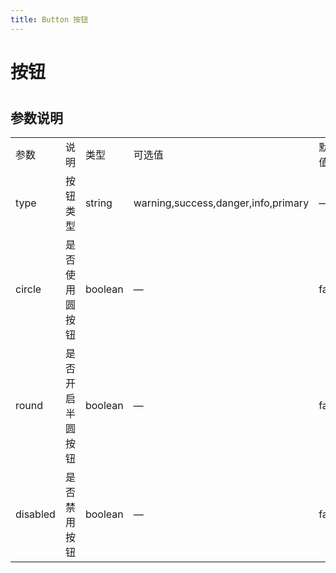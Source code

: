 ```yaml
---
title: Button 按钮
---
```


# 按钮 

<ClientOnly>
  <button-demo></button-demo>
</ClientOnly>

#
<h2>参数说明</h2> 
<table width="100%">
    <tr>
        <td width="120">
                参数
        </td>
        <td width="249">
                说明
        </td>
        <td width="120">
                类型
        </td>
        <td width="120">
                可选值
        </td>
        <td width="100">
                默认值
        </td>
    </tr>
    <tr>
        <td width="100">
                type
        </td>
        <td width="249">
                按钮类型
        </td>
        <td width="120">
                string
        </td>
        <td width="120">
                warning,success,danger,info,primary
        </td>
        <td width="100">
               —
        </td>
    </tr>
    <tr>
        <td width="100">
                circle
        </td>
        <td width="249">
                是否使用圆按钮
        </td>
        <td width="120">
                boolean
        </td>
        <td width="120">
                —
        </td>
        <td width="100">
                false
        </td>
    </tr>
    <tr>
        <td width="100">
                round
        </td>
        <td width="249">
                是否开启半圆按钮
        </td>
        <td width="120">
                boolean
        </td>
        <td width="120">
                —
        </td>
        <td width="100">
                false
        </td>
    </tr>
    <tr>
        <td width="100">
                disabled
        </td>
        <td width="249">
                是否禁用按钮
        </td>
        <td width="120">
                boolean
        </td>
        <td width="120">
                —
        </td>
        <td width="100">
                false
        </td>
    </tr>
</table>

